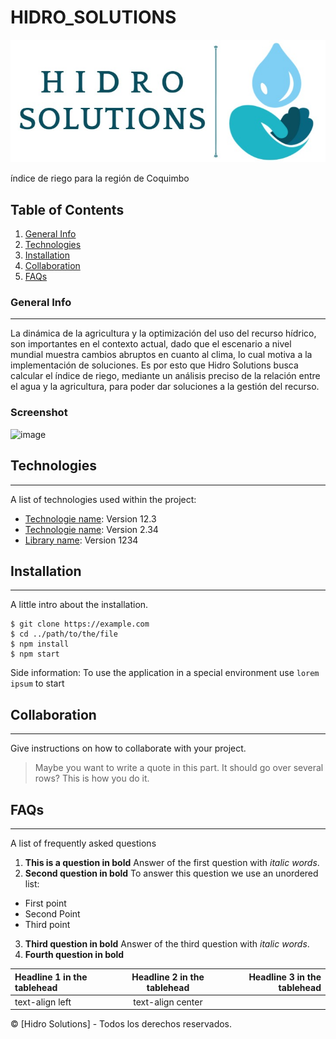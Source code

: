 # HIDRO_SOLUTIONS

![Hidro Solutions](https://github.com/MaricelaFlores/HIDRO_SOLUTIONS1/blob/main/logo2.jpg)

índice de riego para la región de Coquimbo
## Table of Contents
1. [General Info](#general-info)
2. [Technologies](#technologies)
3. [Installation](#installation)
4. [Collaboration](#collaboration)
5. [FAQs](#faqs)
### General Info
***
La dinámica de la agricultura y la optimización del uso del recurso hídrico, son importantes en el contexto actual, dado que el escenario a nivel mundial muestra cambios abruptos en cuanto al clima, lo cual motiva a la implementación de soluciones. Es por esto que Hidro Solutions busca calcular el índice de riego, mediante un análisis preciso de la relación entre el agua y la agricultura, para poder dar soluciones a la gestión del recurso. 
### Screenshot
![image](https://static.fundacion-affinity.org/cdn/farfuture/PVbbIC-0M9y4fPbbCsdvAD8bcjjtbFc0NSP3lRwlWcE/mtime:1643275542/sites/default/files/los-10-sonidos-principales-del-perro.jpg)
## Technologies
***
A list of technologies used within the project:
* [Technologie name](https://example.com): Version 12.3 
* [Technologie name](https://example.com): Version 2.34
* [Library name](https://example.com): Version 1234
## Installation
***
A little intro about the installation. 
```
$ git clone https://example.com
$ cd ../path/to/the/file
$ npm install
$ npm start
```
Side information: To use the application in a special environment use ```lorem ipsum``` to start
## Collaboration
***
Give instructions on how to collaborate with your project.
> Maybe you want to write a quote in this part. 
> It should go over several rows?
> This is how you do it.
## FAQs
***
A list of frequently asked questions
1. **This is a question in bold**
Answer of the first question with _italic words_. 
2. __Second question in bold__ 
To answer this question we use an unordered list:
* First point
* Second Point
* Third point
3. **Third question in bold**
Answer of the third question with *italic words*.
4. **Fourth question in bold**

| Headline 1 in the tablehead | Headline 2 in the tablehead | Headline 3 in the tablehead |
|:---------------------------|:--------------------------:|--------------------------:|
| text-align left            |   text-align center       | 

© [Hidro Solutions] - Todos los derechos reservados.
